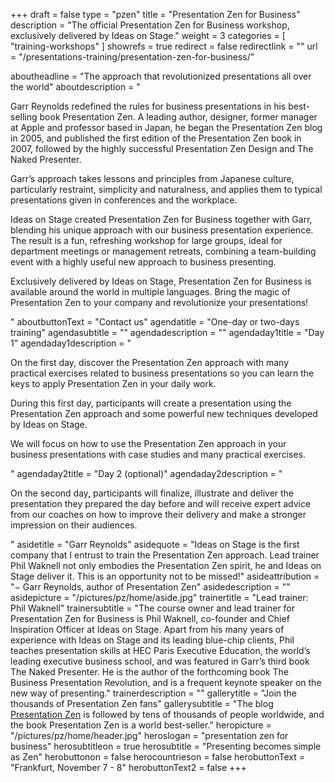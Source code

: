 +++
draft		= false
type		= "pzen"
title		= "Presentation Zen for Business"
description = "The official Presentation Zen for Business workshop, exclusively delivered by Ideas on Stage."
weight		= 3
categories	= [ "training-workshops" ]
showrefs	= true
redirect	= false
redirectlink = ""
url 		= "/presentations-training/presentation-zen-for-business/"

aboutheadline    = "The approach that revolutionized presentations all over the world"
aboutdescription = "<p>Garr Reynolds redefined the rules for business presentations in his best-selling book Presentation Zen. A leading author, designer, former manager at Apple and professor based in Japan, he began the Presentation Zen blog in 2005, and published the first edition of the Presentation Zen book in 2007, followed by the highly successful Presentation Zen Design and The Naked Presenter.</p><p>Garr’s approach takes lessons and principles from Japanese culture, particularly restraint, simplicity and naturalness, and applies them to typical presentations given in conferences and the workplace.</p><p>Ideas on Stage created Presentation Zen for Business together with Garr, blending his unique approach with our business presentation experience. The result is a fun, refreshing workshop for large groups, ideal for department meetings or management retreats, combining a team-building event with a highly useful new approach to business presenting.</p><p>Exclusively delivered by Ideas on Stage, Presentation Zen for Business is available around the world in multiple languages. Bring the magic of Presentation Zen to your company and revolutionize your presentations!</p>"
aboutbuttonText  = "Contact us"
agendatitle    = "One-day or two-days training"
agendasubtitle = ""
agendadescription = ""
agendaday1title = "Day 1"
agendaday1description = "<p>On the first day, discover the Presentation Zen approach with many practical exercises related to business presentations so you can learn the keys to apply Presentation Zen in your daily work.</p><p>During this first day, participants will create a presentation using the Presentation Zen approach and some powerful new techniques developed by Ideas on Stage.</p><p>We will focus on how to use the Presentation Zen approach in your business presentations with case studies and many practical exercises.</p>"
agendaday2title = "Day 2 (optional)"
agendaday2description = "<p><p>On the second day, participants will finalize, illustrate and deliver the presentation they prepared the day before and will receive expert advice from our coaches on how to improve their delivery and make a stronger impression on their audiences.</p>"
asidetitle    = "Garr Reynolds"
asidequote = "Ideas on Stage is the first company that I entrust to train the Presentation Zen approach. Lead trainer Phil Waknell not only embodies the Presentation Zen spirit, he and Ideas on Stage deliver it. This is an opportunity not to be missed!"
asideattribution	= "− Garr Reynolds, author of Presentation Zen"
asidedescription = ""
asidepicture = "/pictures/pz/home/aside.jpg"
trainertitle    = "Lead trainer: Phil Waknell"
trainersubtitle = "The course owner and lead trainer for Presentation Zen for Business is Phil Waknell, co-founder and Chief Inspiration Officer at Ideas on Stage. Apart from his many years of experience with Ideas on Stage and its leading blue-chip clients, Phil teaches presentation skills at HEC Paris Executive Education, the world’s leading executive business school, and was featured in Garr’s third book The Naked Presenter. He is the author of the forthcoming book The Business Presentation Revolution, and is a frequent keynote speaker on the new way of presenting."
trainerdescription = ""
gallerytitle    = "Join the thousands of Presentation Zen fans"
gallerysubtitle = "The blog [Presentation Zen](http://www.presentationzen.com/) is followed by tens of thousands of people worldwide, and the book Presentation Zen is a world best-seller."
heropicture	    = "/pictures/pz/home/header.jpg"
heroslogan      = "presentation<span class='zengray zenregular'> zen</span><span class='zenregular'> for business</span>"
herosubtitleon  = true
herosubtitle    = "Presenting becomes simple as Zen"
herobuttonon    = false
herocountrieson = false
herobuttonText  = "Frankfurt, November 7 - 8"
herobuttonText2	= false
+++
